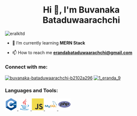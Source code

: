 <h1 align="center">Hi 👋, I'm Buvanaka Bataduwaarachchi</h1>


<p align="left"> <img src="https://komarev.com/ghpvc/?username=eralkltd&label=Profile%20views&color=0e75b6&style=flat" alt="eralkltd" /> </p>

- 🌱 I’m currently learning **MERN Stack**

- 📫 How to reach me **erandabataduwaarachchi@gmail.com**

<h3 align="left">Connect with me:</h3>
<p align="left">
<a href="https://linkedin.com/in/buvanaka-bataduwaarachchi-b2102a296" target="blank"><img align="center" src="https://raw.githubusercontent.com/rahuldkjain/github-profile-readme-generator/master/src/images/icons/Social/linked-in-alt.svg" alt="buvanaka-bataduwaarachchi-b2102a296" height="30" width="40" /></a>
<a href="https://instagram.com/1_eranda_9" target="blank"><img align="center" src="https://raw.githubusercontent.com/rahuldkjain/github-profile-readme-generator/master/src/images/icons/Social/instagram.svg" alt="1_eranda_9" height="30" width="40" /></a>
</p>

<h3 align="left">Languages and Tools:</h3>
<p align="left"> <a href="https://www.w3schools.com/cpp/" target="_blank" rel="noreferrer"> <img src="https://raw.githubusercontent.com/devicons/devicon/master/icons/cplusplus/cplusplus-original.svg" alt="cplusplus" width="40" height="40"/> </a> <a href="https://www.java.com" target="_blank" rel="noreferrer"> <img src="https://raw.githubusercontent.com/devicons/devicon/master/icons/java/java-original.svg" alt="java" width="40" height="40"/> </a> <a href="https://developer.mozilla.org/en-US/docs/Web/JavaScript" target="_blank" rel="noreferrer"> <img src="https://raw.githubusercontent.com/devicons/devicon/master/icons/javascript/javascript-original.svg" alt="javascript" width="40" height="40"/> </a> <a href="https://www.mysql.com/" target="_blank" rel="noreferrer"> <img src="https://raw.githubusercontent.com/devicons/devicon/master/icons/mysql/mysql-original-wordmark.svg" alt="mysql" width="40" height="40"/> </a> <a href="https://www.php.net" target="_blank" rel="noreferrer"> <img src="https://raw.githubusercontent.com/devicons/devicon/master/icons/php/php-original.svg" alt="php" width="40" height="40"/> </a> </p>
